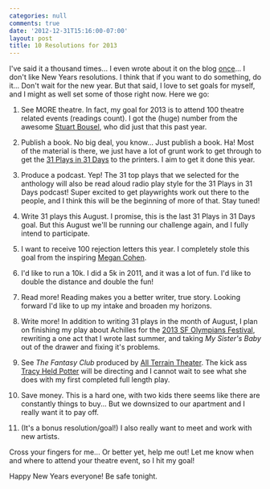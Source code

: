 ```yaml
---
categories: null
comments: true
date: '2012-12-31T15:16:00-07:00'
layout: post
title: 10 Resolutions for 2013
---
```


I've said it a thousand times... I even wrote about it on the blog [once](http://rachelbublitz.com/blog/2012/01/02/submissions/)... I don't like New Years resolutions. I think that if you want to do something, do it... Don't wait for the new year. But that said, I love to set goals for myself, and I might as well set some of those right now. Here we go:

1. See MORE theatre. In fact, my goal for 2013 is to attend 100 theatre related events (readings count). I got the (huge) number from the awesome [Stuart Bousel](http://dramalist.com/people/2774/stuart-bousel/author/director/actor), who did just that this past year.

2. Publish a book. No big deal, you know... Just publish a book. Ha! Most of the material is there, we just have a lot of grunt work to get through to get the [31 Plays in 31 Days](http://31plays31days.com) to the printers. I aim to get it done this year.

3. Produce a podcast. Yep! The 31 top plays that we selected for the anthology will also be read aloud radio play style for the 31 Plays in 31 Days podcast! Super excited to get playwrights work out there to the people, and I think this will be the beginning of more of that. Stay tuned!

4. Write 31 plays this August. I promise, this is the last 31 Plays in 31 Days goal. But this August we'll be running our challenge again, and I fully intend to participate.

5. I want to receive 100 rejection letters this year. I completely stole this goal from the inspiring [Megan Cohen](http://plays.megancohen.com/).

6. I'd like to run a 10k. I did a 5k in 2011, and it was a lot of fun. I'd like to double the distance and double the fun!

7. Read more! Reading makes you a better writer, true story. Looking forward I'd like to up my intake and broaden my horizons.

8. Write more! In addition to writing 31 plays in the month of August, I plan on finishing my play about Achilles for the [2013 SF Olympians Festival](http://www.sfolympians.com/), rewriting a one act that I wrote last summer, and taking *My Sister's Baby* out of the drawer and fixing it's problems. 

9. See *The Fantasy Club* produced by [All Terrain Theater](http://www.allterraintheater.org/). The kick ass [Tracy Held Potter](http://www.allterraintheater.org/?q=node/2) will be directing and I cannot wait to see what she does with my first completed full length play.

10. Save money. This is a hard one, with two kids there seems like there are constantly things to buy... But we downsized to our apartment and I really want it to pay off. 

11. (It's a bonus resolution/goal!) I also really want to meet and work with new artists.

Cross your fingers for me... Or better yet, help me out! Let me know when and where to attend your theatre event, so I hit my goal!

Happy New Years everyone! Be safe tonight.
